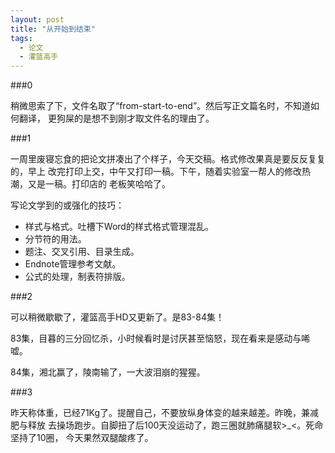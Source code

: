 ```yaml
---
layout: post
title: "从开始到结束"
tags: 
  - 论文
  - 灌篮高手
---
```


###0

稍微思索了下，文件名取了“from-start-to-end”。然后写正文篇名时，不知道如何翻译，
更狗屎的是想不到刚才取文件名的理由了。

###1

一周里废寝忘食的把论文拼凑出了个样子，今天交稿。格式修改果真是要反反复复的，早上
改完打印上交，中午又打印一稿。下午，随着实验室一帮人的修改热潮，又是一稿。打印店的
老板笑哈哈了。

写论文学到的或强化的技巧：

* 样式与格式。吐槽下Word的样式格式管理混乱。
* 分节符的用法。
* 题注、交叉引用、目录生成。
* Endnote管理参考文献。
* 公式的处理，制表符排版。

###2

可以稍微歇歇了，灌篮高手HD又更新了。是83-84集！

83集，目暮的三分回忆杀，小时候看时是讨厌甚至恼怒，现在看来是感动与唏嘘。

84集，湘北赢了，陵南输了，一大波泪崩的猩猩。

###3

昨天称体重，已经71Kg了。提醒自己，不要放纵身体变的越来越差。昨晚，兼减肥与释放
去操场跑步。自脚扭了后100天没运动了，跑三圈就肺痛腿软>_<。死命坚持了10圈，
今天果然双腿酸疼了。

